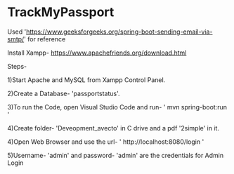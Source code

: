 # TrackMyPassport
Used 'https://www.geeksforgeeks.org/spring-boot-sending-email-via-smtp/' for reference

Install Xampp- https://www.apachefriends.org/download.html

Steps-

  1)Start Apache and MySQL from Xampp Control Panel.

  2)Create a Database- 'passportstatus'.

  3)To run the Code, open Visual Studio Code and run- ' mvn spring-boot:run '

  4)Create folder- 'Deveopment_avecto' in C drive and a pdf '2simple' in it.

  4)Open Web Browser and use the url- ' http://localhost:8080/login ' 

  5)Username- 'admin' and password- 'admin' are the credentials for Admin Login

